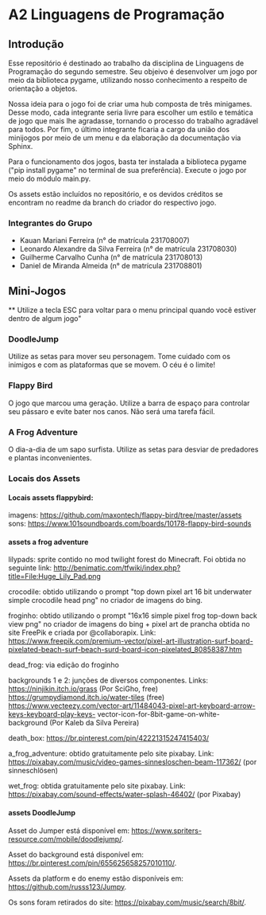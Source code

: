 # A2 Linguagens de Programação 

## Introdução

Esse repositório é destinado ao trabalho da disciplina de Linguagens de Programação do segundo semestre. Seu objeivo é desenvolver um jogo por meio da biblioteca pygame, utilizando nosso conhecimento a respeito de orientação a objetos. 

Nossa ideia para o jogo foi de criar uma hub composta de três minigames. Desse modo, cada integrante seria livre para escolher um estilo e temática de jogo que mais lhe agradasse, tornando o processo do trabalho agradável para todos. Por fim, o último integrante ficaria a cargo da união dos minijogos por meio de um menu e da elaboração da documentação via Sphinx.

Para o funcionamento dos jogos, basta ter instalada a biblioteca pygame ("pip install pygame" no terminal de sua preferência). Execute o jogo por meio do módulo main.py.

Os assets estão incluídos no repositório, e os devidos créditos se encontram no readme da branch do criador do respectivo jogo.

### Integrantes do Grupo

- Kauan Mariani Ferreira (n° de matrícula 231708007)
- Leonardo Alexandre da Silva Ferreira (n° de matrícula 231708030)
- Guilherme Carvalho Cunha (n° de matrícula 231708013)
- Daniel de Miranda Almeida (n° de matrícula 231708801)

## Mini-Jogos

** Utilize a tecla ESC para voltar para o menu principal quando você estiver dentro de algum jogo"

### DoodleJump

Utilize as setas para mover seu personagem. Tome cuidado com os inimigos e com as plataformas que se movem. O céu é o limite!

### Flappy Bird

O jogo que marcou uma geração. Utilize a barra de espaço para controlar seu pássaro e evite bater nos canos. Não será uma tarefa fácil.  


### A Frog Adventure

O dia-a-dia de um sapo surfista. Utilize as setas para desviar de predadores e plantas inconvenientes.

### Locais dos Assets
#### Locais assets flappybird:  
imagens: https://github.com/maxontech/flappy-bird/tree/master/assets  
sons: https://www.101soundboards.com/boards/10178-flappy-bird-sounds

#### assets a frog adventure
lilypads: sprite contido no mod twilight forest do Minecraft. Foi obtida no seguinte link: http://benimatic.com/tfwiki/index.php?title=File:Huge_Lily_Pad.png

crocodile: obtido utilizando o prompt "top down pixel art 16 bit underwater simple crocodile head png" no criador de imagens do bing.

froginho: obtido utilizando o prompt "16x16 simple pixel frog top-down back view png" no criador de imagens do bing + pixel art de prancha obtida no site FreePik e criada por @collaborapix. Link: https://www.freepik.com/premium-vector/pixel-art-illustration-surf-board-pixelated-beach-surf-beach-surd-board-icon-pixelated_80858387.htm

dead_frog: via edição do froginho

backgrounds 1 e 2: junções de diversos componentes. Links: https://ninjikin.itch.io/grass (Por SciGho, free) https://grumpydiamond.itch.io/water-tiles (free) https://www.vecteezy.com/vector-art/11484043-pixel-art-keyboard-arrow-keys-keyboard-play-keys- vector-icon-for-8bit-game-on-white-background (Por Kaleb da Silva Pereira)

death_box: https://br.pinterest.com/pin/42221315247415403/

a_frog_adventure: obtido gratuitamente pelo site pixabay. Link: https://pixabay.com/music/video-games-sinnesloschen-beam-117362/ (por sinneschlösen)

wet_frog: obtida gratuitamente pelo site pixabay. Link: https://pixabay.com/sound-effects/water-splash-46402/ (por Pixabay)

#### assets DoodleJump

Asset do Jumper está disponível em: https://www.spriters-resource.com/mobile/doodlejump/.

Asset do background está disponível em: https://br.pinterest.com/pin/655625658257010110/.

Assets da platform e do enemy estão disponíveis em: https://github.com/russs123/Jumpy.

Os sons foram retirados do site: https://pixabay.com/music/search/8bit/.